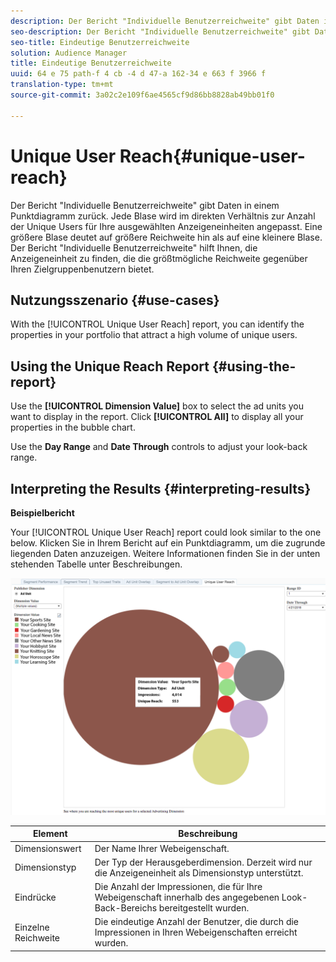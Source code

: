 ```yaml
---
description: Der Bericht "Individuelle Benutzerreichweite" gibt Daten in einem Punktdiagramm zurück. Jede Blase wird im direkten Verhältnis zur Anzahl der Unique Users für Ihre ausgewählten Anzeigeneinheiten angepasst. Eine größere Blase deutet auf größere Reichweite hin als auf eine kleinere Blase. Der Bericht "Individuelle Benutzerreichweite" hilft Ihnen, die Anzeigeneinheit zu finden, die die größtmögliche Reichweite gegenüber Ihren Zielgruppenbenutzern bietet.
seo-description: Der Bericht "Individuelle Benutzerreichweite" gibt Daten in einem Punktdiagramm zurück. Jede Blase wird im direkten Verhältnis zur Anzahl der Unique Users für Ihre ausgewählten Anzeigeneinheiten angepasst. Eine größere Blase deutet auf größere Reichweite hin als auf eine kleinere Blase. Der Bericht "Individuelle Benutzerreichweite" hilft Ihnen, die Anzeigeneinheit zu finden, die die größtmögliche Reichweite gegenüber Ihren Zielgruppenbenutzern bietet.
seo-title: Eindeutige Benutzerreichweite
solution: Audience Manager
title: Eindeutige Benutzerreichweite
uuid: 64 e 75 path-f 4 cb -4 d 47-a 162-34 e 663 f 3966 f
translation-type: tm+mt
source-git-commit: 3a02c2e109f6ae4565cf9d86bb8828ab49bb01f0

---
```



# Unique User Reach{#unique-user-reach}

Der Bericht "Individuelle Benutzerreichweite" gibt Daten in einem Punktdiagramm zurück. Jede Blase wird im direkten Verhältnis zur Anzahl der Unique Users für Ihre ausgewählten Anzeigeneinheiten angepasst. Eine größere Blase deutet auf größere Reichweite hin als auf eine kleinere Blase. Der Bericht "Individuelle Benutzerreichweite" hilft Ihnen, die Anzeigeneinheit zu finden, die die größtmögliche Reichweite gegenüber Ihren Zielgruppenbenutzern bietet.

## Nutzungsszenario {#use-cases}

With the [!UICONTROL Unique User Reach] report, you can identify the properties in your portfolio that attract a high volume of unique users.

## Using the Unique Reach Report {#using-the-report}

Use the **[!UICONTROL Dimension Value]** box to select the ad units you want to display in the report. Click **[!UICONTROL All]** to display all your properties in the bubble chart.

Use the **Day Range** and **Date Through** controls to adjust your look-back range.

## Interpreting the Results {#interpreting-results}

**Beispielbericht**

Your [!UICONTROL Unique User Reach] report could look similar to the one below. Klicken Sie in Ihrem Bericht auf ein Punktdiagramm, um die zugrunde liegenden Daten anzuzeigen. Weitere Informationen finden Sie in der unten stehenden Tabelle unter Beschreibungen.

![](assets/publisher_unique_user_reach.png)

| Element | Beschreibung |
|--- |--- |
| Dimensionswert | Der Name Ihrer Webeigenschaft. |
| Dimensionstyp | Der Typ der Herausgeberdimension. Derzeit wird nur die Anzeigeneinheit als Dimensionstyp unterstützt. |
| Eindrücke | Die Anzahl der Impressionen, die für Ihre Webeigenschaft innerhalb des angegebenen Look-Back-Bereichs bereitgestellt wurden. |
| Einzelne Reichweite | Die eindeutige Anzahl der Benutzer, die durch die Impressionen in Ihren Webeigenschaften erreicht wurden. |